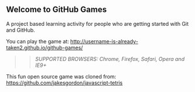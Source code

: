 ## Welcome to GitHub Games

A project based learning activity for people who are getting started with Git and GitHub.

You can play the game at: http://username-is-already-taken2.github.io/github-games/

>> _*SUPPORTED BROWSERS*: Chrome, Firefox, Safari, Opera and IE9+_

This fun open source game was cloned from: https://github.com/jakesgordon/javascript-tetris
